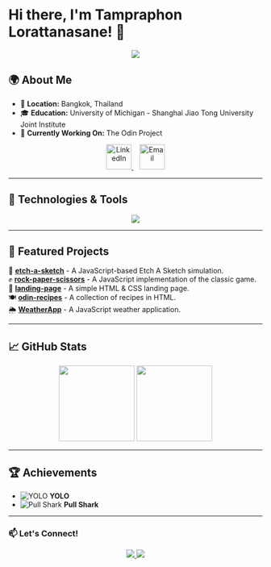 # Hi there, I'm Tampraphon Lorattanasane! 👋  

<p align="center">
  <img src="https://readme-typing-svg.herokuapp.com?font=Fira+Code&size=22&duration=2500&pause=1000&color=F70000&center=true&vCenter=true&width=500&lines=Software+Developer;Enthusiastic+Learner;Tech+Explorer" />
</p>

## 🌍 About Me  

- 📍 **Location:** Bangkok, Thailand  
- 🎓 **Education:** University of Michigan - Shanghai Jiao Tong University Joint Institute  
- 🚀 **Currently Working On:** The Odin Project

<p align="center">
  <a href="https://www.linkedin.com/in/tampraphon-lorattanasane">
    <img src="https://upload.wikimedia.org/wikipedia/commons/c/ca/LinkedIn_logo_initials.png" width="50" alt="LinkedIn" />
  </a>
  &nbsp;&nbsp;
  <a href="mailto:t.lorattanasane@gmail.com">
    <img src="https://upload.wikimedia.org/wikipedia/commons/7/7e/Gmail_icon_%282020%29.svg" width="50" alt="Email" />
  </a>
</p>

---

## 🔧 Technologies & Tools  

<p align="center">
  <img src="https://skillicons.dev/icons?i=js,html,css,cpp,c,matlab,git,github,vscode" />
</p>

---

## 📌 Featured Projects  

🎨 **[etch-a-sketch](https://github.com/kyusuku/etch-a-sketch)** - A JavaScript-based Etch A Sketch simulation.  
✊ **[rock-paper-scissors](https://github.com/kyusuku/rock-paper-scissors)** - A JavaScript implementation of the classic game.  
📄 **[landing-page](https://github.com/kyusuku/landing-page)** - A simple HTML & CSS landing page.  
🍽 **[odin-recipes](https://github.com/kyusuku/odin-recipes)** - A collection of recipes in HTML.  
🌦 **[WeatherApp](https://github.com/kyusuku/WeatherApp)** - A JavaScript weather application.  

---

## 📈 GitHub Stats  

<p align="center">
  <img src="https://github-readme-stats.vercel.app/api?username=kyusuku&show_icons=true&theme=radical" height="150" />
  <img src="https://github-readme-streak-stats.herokuapp.com/?user=kyusuku&theme=radical" height="150" />
</p>

---

## 🏆 Achievements  

- ![YOLO](https://github.githubassets.com/images/icons/emoji/unicode/1f4af.png) **YOLO**  
- ![Pull Shark](https://github.githubassets.com/images/icons/emoji/unicode/1f988.png) **Pull Shark**  

---

### 📫 Let's Connect!  
<p align="center">
  <a href="t.lorattanasane@gmail.com">
    <img src="https://img.shields.io/badge/Email-D14836?style=for-the-badge&logo=gmail&logoColor=white" />
  </a>
  <a href="https://www.linkedin.com/in/tampraphon-lorattanasane">
    <img src="https://img.shields.io/badge/LinkedIn-0077B5?style=for-the-badge&logo=linkedin&logoColor=white" />
  </a>
</p>
